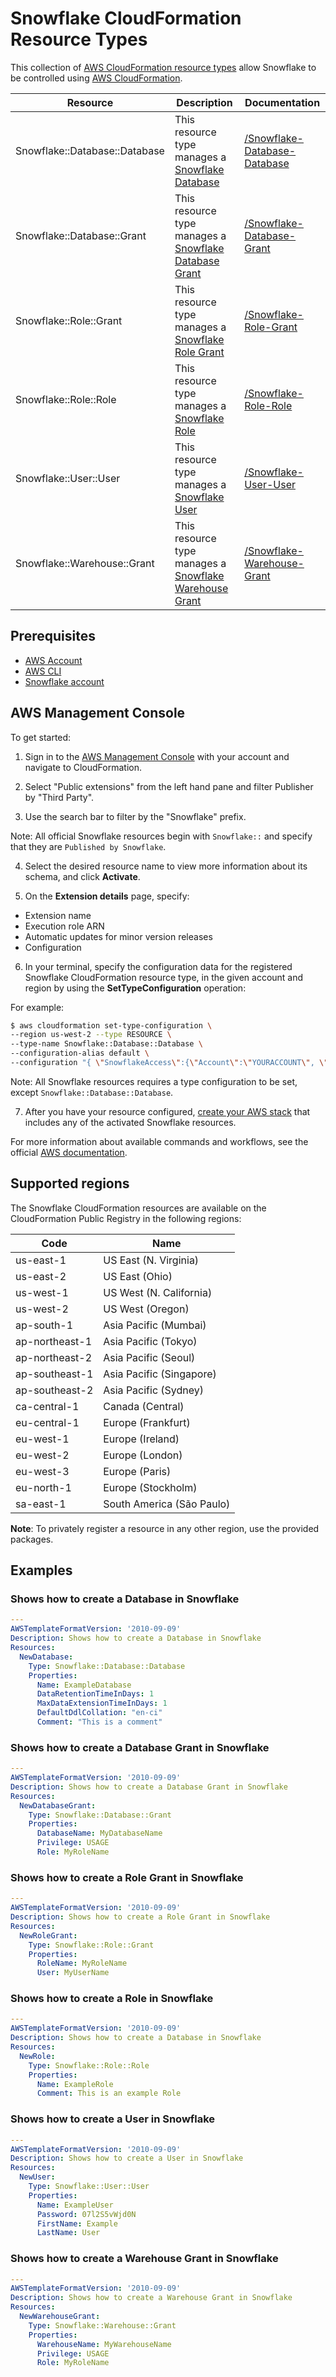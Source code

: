 # Snowflake CloudFormation Resource Types

This collection of [AWS CloudFormation resource types][1] allow Snowflake to be controlled using [AWS CloudFormation][2].

| Resource                      | Description                                                  | Documentation                      |
|-------------------------------|--------------------------------------------------------------|------------------------------------|
| Snowflake::Database::Database | This resource type manages a [Snowflake Database][10]        | [/Snowflake-Database-Database][11] |
| Snowflake::Database::Grant    | This resource type manages a [Snowflake Database Grant][12]  | [/Snowflake-Database-Grant][13]    |
| Snowflake::Role::Grant        | This resource type manages a [Snowflake Role Grant][14]      | [/Snowflake-Role-Grant][15]        |
| Snowflake::Role::Role         | This resource type manages a [Snowflake Role][16]            | [/Snowflake-Role-Role][17]         |
| Snowflake::User::User         | This resource type manages a [Snowflake User][18]            | [/Snowflake-User-User][19]         |
| Snowflake::Warehouse::Grant   | This resource type manages a [Snowflake Warehouse Grant][20] | [/Snowflake-Warehouse-Grant][21]   |

## Prerequisites
* [AWS Account][3]
* [AWS CLI][4]
* [Snowflake account][22] 

## AWS Management Console

To get started:

1. Sign in to the [AWS Management Console][5] with your account and navigate to CloudFormation.

2. Select "Public extensions" from the left hand pane and filter Publisher by "Third Party".

3. Use the search bar to filter by the "Snowflake" prefix.

Note: All official Snowflake resources begin with `Snowflake::` and specify that they are `Published by Snowflake`.

4. Select the desired resource name to view more information about its schema, and click **Activate**.

5. On the **Extension details** page, specify:
- Extension name
- Execution role ARN
- Automatic updates for minor version releases
- Configuration

6. In your terminal, specify the configuration data for the registered Snowflake CloudFormation resource type, in the given account and region by using the **SetTypeConfiguration** operation:

For example:

  ```Bash
  $ aws cloudformation set-type-configuration \
  --region us-west-2 --type RESOURCE \
  --type-name Snowflake::Database::Database \
  --configuration-alias default \
  --configuration "{ \"SnowflakeAccess\":{\"Account\":\"YOURACCOUNT\", \"Username\":\"YOURUSERNAME\", \"Password\":\"YOURPASSWORD\"}}"
  ```

Note: All Snowflake resources requires a type configuration to be set, except `Snowflake::Database::Database`.

7. After you have your resource configured, [create your AWS stack][6] that includes any of the activated Snowflake resources.

For more information about available commands and workflows, see the official [AWS documentation][7].

## Supported regions

The Snowflake CloudFormation resources are available on the CloudFormation Public Registry in the following regions:

| Code            | Name                      |
|-----------------|---------------------------|
| us-east-1       | US East (N. Virginia)     |
| us-east-2       | US East (Ohio)            |
| us-west-1       | US West (N. California)   |
| us-west-2       | US West (Oregon)          |
| ap-south-1      | Asia Pacific (Mumbai)     |
| ap-northeast-1  | Asia Pacific (Tokyo)      |
| ap-northeast-2  | Asia Pacific (Seoul)      |
| ap-southeast-1  | Asia Pacific (Singapore)  |
| ap-southeast-2  | Asia Pacific (Sydney)     |
| ca-central-1    | Canada (Central)          |
| eu-central-1    | Europe (Frankfurt)        |
| eu-west-1       | Europe (Ireland)          |
| eu-west-2       | Europe (London)           |
| eu-west-3       | Europe (Paris)            |
| eu-north-1      | Europe (Stockholm)        |
| sa-east-1       | South America (São Paulo) |

**Note**: To privately register a resource in any other region, use the provided packages.

## Examples

### Shows how to create a Database in Snowflake
```yaml
---
AWSTemplateFormatVersion: '2010-09-09'
Description: Shows how to create a Database in Snowflake
Resources:
  NewDatabase:
    Type: Snowflake::Database::Database
    Properties:
      Name: ExampleDatabase
      DataRetentionTimeInDays: 1
      MaxDataExtensionTimeInDays: 1
      DefaultDdlCollation: "en-ci"
      Comment: "This is a comment"
```

### Shows how to create a Database Grant in Snowflake
```yaml
---
AWSTemplateFormatVersion: '2010-09-09'
Description: Shows how to create a Database Grant in Snowflake
Resources:
  NewDatabaseGrant:
    Type: Snowflake::Database::Grant
    Properties:
      DatabaseName: MyDatabaseName
      Privilege: USAGE
      Role: MyRoleName
```

### Shows how to create a Role Grant in Snowflake
```yaml
---
AWSTemplateFormatVersion: '2010-09-09'
Description: Shows how to create a Role Grant in Snowflake
Resources:
  NewRoleGrant:
    Type: Snowflake::Role::Grant
    Properties:
      RoleName: MyRoleName
      User: MyUserName
```

### Shows how to create a Role in Snowflake
```yaml
---
AWSTemplateFormatVersion: '2010-09-09'
Description: Shows how to create a Database in Snowflake
Resources:
  NewRole:
    Type: Snowflake::Role::Role
    Properties:
      Name: ExampleRole
      Comment: This is an example Role
```

### Shows how to create a User in Snowflake
```yaml
---
AWSTemplateFormatVersion: '2010-09-09'
Description: Shows how to create a User in Snowflake
Resources:
  NewUser:
    Type: Snowflake::User::User
    Properties:
      Name: ExampleUser
      Password: 07l2S5vWjd0N
      FirstName: Example
      LastName: User
```

### Shows how to create a Warehouse Grant in Snowflake
```yaml
---
AWSTemplateFormatVersion: '2010-09-09'
Description: Shows how to create a Warehouse Grant in Snowflake
Resources:
  NewWarehouseGrant:
    Type: Snowflake::Warehouse::Grant
    Properties:
      WarehouseName: MyWarehouseName
      Privilege: USAGE
      Role: MyRoleName
```

[1]: https://docs.aws.amazon.com/cloudformation-cli/latest/userguide/resource-types.html
[2]: https://docs.aws.amazon.com/AWSCloudFormation/latest/UserGuide/Welcome.html
[3]: https://aws.amazon.com/account/
[4]: https://aws.amazon.com/cli/
[5]: https://aws.amazon.com/console/
[6]: https://console.aws.amazon.com/cloudformation/home
[7]: https://docs.aws.amazon.com/AWSCloudFormation/latest/UserGuide/registry.html

[10]: https://docs.snowflake.com/en/user-guide/intro-key-concepts.html#database-storage
[11]: ./Snowflake-Database-Database/
[12]: https://docs.snowflake.com/en/sql-reference/sql/grant-privilege.html
[13]: ./Snowflake-Database-Grant/
[14]: https://docs.snowflake.com/en/sql-reference/sql/grant-privilege.html
[15]: ./Snowflake-Role-Grant/
[16]: https://docs.snowflake.com/en/sql-reference/sql/show-roles.html
[17]: ./Snowflake-Role-Role/
[18]: https://docs.snowflake.com/en/user-guide/intro-key-concepts.html#database-storage
[19]: ./Snowflake-User-User/
[20]: https://docs.snowflake.com/en/sql-reference/sql/grant-privilege.html
[21]: ./Snowflake-Warehouse-Grant/

[22]: https://snowflake.com/
